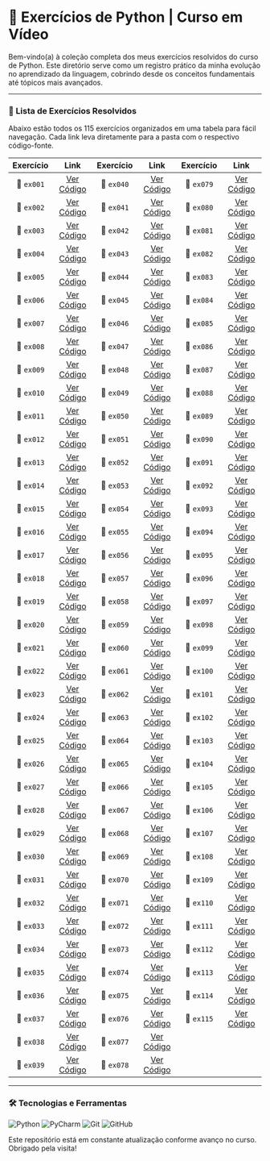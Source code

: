 # 🐍 Exercícios de Python | Curso em Vídeo

Bem-vindo(a) à coleção completa dos meus exercícios resolvidos do curso de Python. Este diretório serve como um registro prático da minha evolução no aprendizado da linguagem, cobrindo desde os conceitos fundamentais até tópicos mais avançados.

---

### 🚀 Lista de Exercícios Resolvidos

Abaixo estão todos os 115 exercícios organizados em uma tabela para fácil navegação. Cada link leva diretamente para a pasta com o respectivo código-fonte.

| Exercício | Link | Exercício | Link | Exercício | Link |
| :---: | :---: | :---: | :---: | :---: | :---: |
| 📄 `ex001` | [Ver Código](./ex001/) | 📄 `ex040` | [Ver Código](./ex040/) | 📄 `ex079` | [Ver Código](./ex079/) |
| 📄 `ex002` | [Ver Código](./ex002/) | 📄 `ex041` | [Ver Código](./ex041/) | 📄 `ex080` | [Ver Código](./ex080/) |
| 📄 `ex003` | [Ver Código](./ex003/) | 📄 `ex042` | [Ver Código](./ex042/) | 📄 `ex081` | [Ver Código](./ex081/) |
| 📄 `ex004` | [Ver Código](./ex004/) | 📄 `ex043` | [Ver Código](./ex043/) | 📄 `ex082` | [Ver Código](./ex082/) |
| 📄 `ex005` | [Ver Código](./ex005/) | 📄 `ex044` | [Ver Código](./ex044/) | 📄 `ex083` | [Ver Código](./ex083/) |
| 📄 `ex006` | [Ver Código](./ex006/) | 📄 `ex045` | [Ver Código](./ex045/) | 📄 `ex084` | [Ver Código](./ex084/) |
| 📄 `ex007` | [Ver Código](./ex007/) | 📄 `ex046` | [Ver Código](./ex046/) | 📄 `ex085` | [Ver Código](./ex085/) |
| 📄 `ex008` | [Ver Código](./ex008/) | 📄 `ex047` | [Ver Código](./ex047/) | 📄 `ex086` | [Ver Código](./ex086/) |
| 📄 `ex009` | [Ver Código](./ex009/) | 📄 `ex048` | [Ver Código](./ex048/) | 📄 `ex087` | [Ver Código](./ex087/) |
| 📄 `ex010` | [Ver Código](./ex010/) | 📄 `ex049` | [Ver Código](./ex049/) | 📄 `ex088` | [Ver Código](./ex088/) |
| 📄 `ex011` | [Ver Código](./ex011/) | 📄 `ex050` | [Ver Código](./ex050/) | 📄 `ex089` | [Ver Código](./ex089/) |
| 📄 `ex012` | [Ver Código](./ex012/) | 📄 `ex051` | [Ver Código](./ex051/) | 📄 `ex090` | [Ver Código](./ex090/) |
| 📄 `ex013` | [Ver Código](./ex013/) | 📄 `ex052` | [Ver Código](./ex052/) | 📄 `ex091` | [Ver Código](./ex091/) |
| 📄 `ex014` | [Ver Código](./ex014/) | 📄 `ex053` | [Ver Código](./ex053/) | 📄 `ex092` | [Ver Código](./ex092/) |
| 📄 `ex015` | [Ver Código](./ex015/) | 📄 `ex054` | [Ver Código](./ex054/) | 📄 `ex093` | [Ver Código](./ex093/) |
| 📄 `ex016` | [Ver Código](./ex016/) | 📄 `ex055` | [Ver Código](./ex055/) | 📄 `ex094` | [Ver Código](./ex094/) |
| 📄 `ex017` | [Ver Código](./ex017/) | 📄 `ex056` | [Ver Código](./ex056/) | 📄 `ex095` | [Ver Código](./ex095/) |
| 📄 `ex018` | [Ver Código](./ex018/) | 📄 `ex057` | [Ver Código](./ex057/) | 📄 `ex096` | [Ver Código](./ex096/) |
| 📄 `ex019` | [Ver Código](./ex019/) | 📄 `ex058` | [Ver Código](./ex058/) | 📄 `ex097` | [Ver Código](./ex097/) |
| 📄 `ex020` | [Ver Código](./ex020/) | 📄 `ex059` | [Ver Código](./ex059/) | 📄 `ex098` | [Ver Código](./ex098/) |
| 📄 `ex021` | [Ver Código](./ex021/) | 📄 `ex060` | [Ver Código](./ex060/) | 📄 `ex099` | [Ver Código](./ex099/) |
| 📄 `ex022` | [Ver Código](./ex022/) | 📄 `ex061` | [Ver Código](./ex061/) | 📄 `ex100` | [Ver Código](./ex100/) |
| 📄 `ex023` | [Ver Código](./ex023/) | 📄 `ex062` | [Ver Código](./ex062/) | 📄 `ex101` | [Ver Código](./ex101/) |
| 📄 `ex024` | [Ver Código](./ex024/) | 📄 `ex063` | [Ver Código](./ex063/) | 📄 `ex102` | [Ver Código](./ex102/) |
| 📄 `ex025` | [Ver Código](./ex025/) | 📄 `ex064` | [Ver Código](./ex064/) | 📄 `ex103` | [Ver Código](./ex103/) |
| 📄 `ex026` | [Ver Código](./ex026/) | 📄 `ex065` | [Ver Código](./ex065/) | 📄 `ex104` | [Ver Código](./ex104/) |
| 📄 `ex027` | [Ver Código](./ex027/) | 📄 `ex066` | [Ver Código](./ex066/) | 📄 `ex105` | [Ver Código](./ex105/) |
| 📄 `ex028` | [Ver Código](./ex028/) | 📄 `ex067` | [Ver Código](./ex067/) | 📄 `ex106` | [Ver Código](./ex106/) |
| 📄 `ex029` | [Ver Código](./ex029/) | 📄 `ex068` | [Ver Código](./ex068/) | 📄 `ex107` | [Ver Código](./ex107/) |
| 📄 `ex030` | [Ver Código](./ex030/) | 📄 `ex069` | [Ver Código](./ex069/) | 📄 `ex108` | [Ver Código](./ex108/) |
| 📄 `ex031` | [Ver Código](./ex031/) | 📄 `ex070` | [Ver Código](./ex070/) | 📄 `ex109` | [Ver Código](./ex109/) |
| 📄 `ex032` | [Ver Código](./ex032/) | 📄 `ex071` | [Ver Código](./ex071/) | 📄 `ex110` | [Ver Código](./ex110/) |
| 📄 `ex033` | [Ver Código](./ex033/) | 📄 `ex072` | [Ver Código](./ex072/) | 📄 `ex111` | [Ver Código](./ex111/) |
| 📄 `ex034` | [Ver Código](./ex034/) | 📄 `ex073` | [Ver Código](./ex073/) | 📄 `ex112` | [Ver Código](./ex112/) |
| 📄 `ex035` | [Ver Código](./ex035/) | 📄 `ex074` | [Ver Código](./ex074/) | 📄 `ex113` | [Ver Código](./ex113/) |
| 📄 `ex036` | [Ver Código](./ex036/) | 📄 `ex075` | [Ver Código](./ex075/) | 📄 `ex114` | [Ver Código](./ex114/) |
| 📄 `ex037` | [Ver Código](./ex037/) | 📄 `ex076` | [Ver Código](./ex076/) | 📄 `ex115` | [Ver Código](./ex115/) |
| 📄 `ex038` | [Ver Código](./ex038/) | 📄 `ex077` | [Ver Código](./ex077/) | | |
| 📄 `ex039` | [Ver Código](./ex039/) | 📄 `ex078` | [Ver Código](./ex078/) | | |

---

### 🛠️ Tecnologias e Ferramentas

![Python](https://img.shields.io/badge/Python-3776AB?style=for-the-badge&logo=python&logoColor=yellow)
![PyCharm](https://img.shields.io/badge/PyCharm-000000?style=for-the-badge&logo=pycharm&logoColor=white)
![Git](https://img.shields.io/badge/GIT-E44C30?style=for-the-badge&logo=git&logoColor=white)
![GitHub](https://img.shields.io/badge/GitHub-181717?style=for-the-badge&logo=github&logoColor=white)

Este repositório está em constante atualização conforme avanço no curso. Obrigado pela visita!
